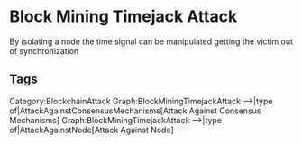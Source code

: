 # Block Mining Timejack Attack

By isolating a node the time signal can be manipulated getting the victim out of synchronization

## Tags

Category:BlockchainAttack
Graph:BlockMiningTimejackAttack -->|type of|AttackAgainstConsensusMechanisms[Attack Against Consensus Mechanisms]
Graph:BlockMiningTimejackAttack -->|type of|AttackAgainstNode[Attack Against Node]
